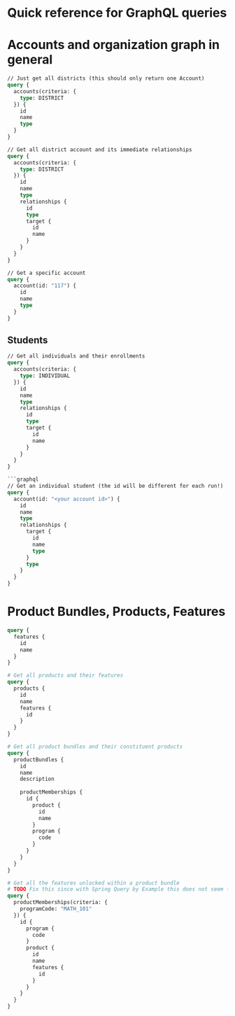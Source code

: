 # Quick reference for GraphQL queries 

# Accounts and organization graph in general
```graphql
// Just get all districts (this should only return one Account)
query {
  accounts(criteria: {
    type: DISTRICT
  }) {
    id
    name
    type
  }
}
```

```graphql
// Get all district account and its immediate relationships 
query {
  accounts(criteria: {
    type: DISTRICT
  }) {
    id
    name
    type
    relationships {
      id
      type
      target {
        id
        name
      }
    }
  }
}
```

```graphql
// Get a specific account
query {
  account(id: "117") {
    id
    name
    type
  }
}
```

## Students

```graphql
// Get all individuals and their enrollments
query {
  accounts(criteria: {
    type: INDIVIDUAL
  }) {
    id
    name
    type
    relationships {
      id
      type
      target {
        id
        name
      }
    }
  }
}

```graphql
// Get an individual student (the id will be different for each run!)
query {
  account(id: "<your account id>") {
    id
    name
    type
    relationships {
      target {
        id
        name
        type
      }
      type
    }
  }
}
```

# Product Bundles, Products, Features

```graphql
query {
  features {
    id
    name
  }
}
```

```graphql
# Get all products and their features
query {
  products {
    id
    name
    features {
      id
    }
  }
}
```


```graphql
# Get all product bundles and their constituent products 
query {
  productBundles {
    id
    name
    description
    
    productMemberships {
      id {
        product {
          id
          name
        }
        program {
          code
        }
      }
    }
  }
}
```

```graphql
# Get all the features unlocked within a product bundle 
# TODO Fix this since with Spring Query by Example this does not seem to work.
query {
  productMemberships(criteria: {
    programCode: "MATH_101"
  }) {
    id {
      program {
        code
      }
      product {
        id
        name
        features {
          id
        }
      }
    }
  }
}
```


